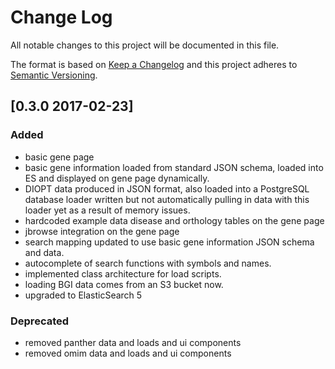 # Change Log
All notable changes to this project will be documented in this file.

The format is based on [Keep a Changelog](http://keepachangelog.com/) 
and this project adheres to [Semantic Versioning](http://semver.org/).

## [0.3.0 2017-02-23]
### Added
- basic gene page 
- basic gene information loaded from standard JSON schema, loaded into ES and displayed on gene page dynamically.
- DIOPT data produced in JSON format, also loaded into a PostgreSQL database loader written but not automatically pulling in data with this loader yet as a result of memory issues.
- hardcoded example data disease and orthology tables on the gene page
- jbrowse integration on the gene page
- search mapping updated to use basic gene information JSON schema and data.
- autocomplete of search functions with symbols and names.
- implemented class architecture for load scripts.
- loading BGI data comes from an S3 bucket now.
- upgraded to ElasticSearch 5

### Deprecated
- removed panther data and loads and ui components
- removed omim data and loads and ui components

